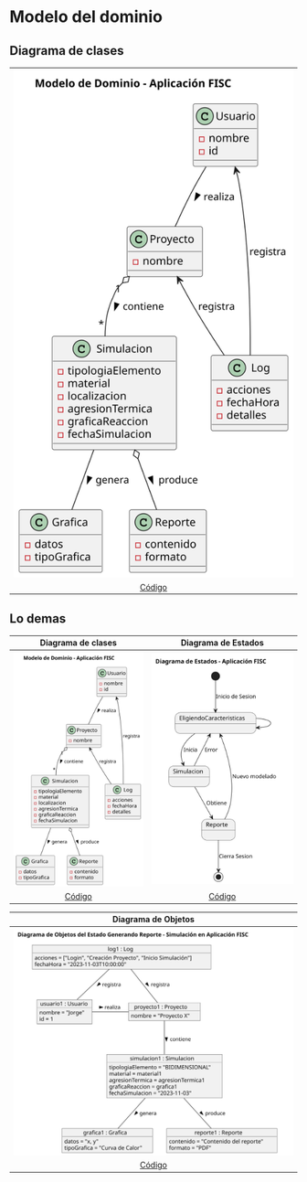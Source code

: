 # Modelo del dominio

## Diagrama de clases

|                                                    |
| :------------------------------------------------: |
| ![Clases](/imagenes/modelosUML/diagramaClases.svg) | 
|      [Código](/modelosUML/diagramaClases.puml)     |

## Lo demas

|                 Diagrama de clases                 |                 Diagrama de Estados                  |
| :------------------------------------------------: | :--------------------------------------------------: |
| ![Clases](/imagenes/modelosUML/diagramaClases.svg) | ![Estados](/imagenes/modelosUML/diagramaEstados.svg) |
|      [Código](/modelosUML/diagramaClases.puml)     |      [Código](/modelosUML/diagramaEstados.puml)      |

|                 Diagrama de Objetos                 |
| :-------------------------------------------------: |
| ![Clases](/imagenes/modelosUML/diagramaObjetos.svg) |
|     [Código](/modelosUML/diagramaObjetos.puml)      |

